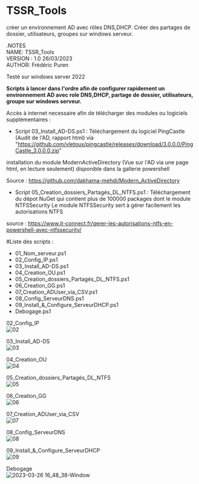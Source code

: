 # TSSR_Tools
créer un environnement AD avec rôles DNS,DHCP. Créer des partages de dossier, utilisateurs, groupes sur windows serveur.

.NOTES  
NAME:	TSSR_Tools  
VERSION : 1.0  26/03/2023  
AUTHOR:	Frédéric Puren  


Testé sur windows server 2022

**Scripts à lancer dans l'ordre afin de configurer rapidement un environnement AD avec role DNS,DHCP, partage de dossier, utilisateurs, groupe sur windows serveur.**

Accès à internet necessaire afin de télécharger des modules ou logiciels supplémentaires :

- Script 03_Install_AD-DS.ps1 :
Téléchargement du logiciel PingCastle (Audit de l'AD, rapport html) via "https://github.com/vletoux/pingcastle/releases/download/3.0.0.0/PingCastle_3.0.0.0.zip"

installation du module ModernActiveDirectory (Vue sur l'AD via une page html, en lecture seulement) disponible dans la gallerie powershell

Source : https://github.com/dakhama-mehdi/Modern_ActiveDirectory


- Script 05_Creation_dossiers_Partagés_DL_NTFS.ps1 :
Téléchargement du dépot NuGet qui contient plus de 100000 packages dont le module NTFSSecurity
Le module NTFSSecurity sert à gérer facilement les autorisations NTFS

source : https://www.it-connect.fr/gerer-les-autorisations-ntfs-en-powershell-avec-ntfssecurity/

#Liste des scripts :

- 01_Nom_serveur.ps1
- 02_Config_IP.ps1
- 03_Install_AD-DS.ps1
- 04_Creation_OU.ps1
- 05_Creation_dossiers_Partagés_DL_NTFS.ps1
- 06_Creation_GG.ps1
- 07_Creation_ADUser_via_CSV.ps1
- 08_Config_ServeurDNS.ps1
- 09_Install_&_Configure_ServeurDHCP.ps1
- Debogage.ps1


02_Config_IP  
![02](https://user-images.githubusercontent.com/105367565/227781711-ae2e693a-dd16-4a96-b5be-bae272505b06.png)

03_Install_AD-DS  
![03](https://user-images.githubusercontent.com/105367565/227781729-cb39ebaf-baaf-4aa9-9b21-c65fc9f68c7f.png)

04_Creation_OU  
![04](https://user-images.githubusercontent.com/105367565/227781751-86a46091-fc9e-409a-83d2-6dbcf5e58f12.png)

05_Creation_dossiers_Partagés_DL_NTFS  
![05](https://user-images.githubusercontent.com/105367565/227781773-93105daf-d22a-4c49-83b1-a116bb6cf380.png)

06_Creation_GG  
![06](https://user-images.githubusercontent.com/105367565/227781787-a666f1a5-efd7-460d-846b-d99578fa7d89.png)

07_Creation_ADUser_via_CSV  
![07](https://user-images.githubusercontent.com/105367565/227781800-7d4c270c-d1af-4cf0-8e6c-3c446dd98813.png)

08_Config_ServeurDNS  
![08](https://user-images.githubusercontent.com/105367565/227781814-fe1a242b-954e-4d18-a09f-2827e30f8f5a.png)

09_Install_&_Configure_ServeurDHCP  
![09](https://user-images.githubusercontent.com/105367565/227781842-483eee6f-5ccc-4628-9d90-744fc9275521.png)

Debogage  
![2023-03-26 16_48_38-Window](https://user-images.githubusercontent.com/105367565/227783805-dfd4de53-9a82-49ab-ab14-c2673813ef52.png)


